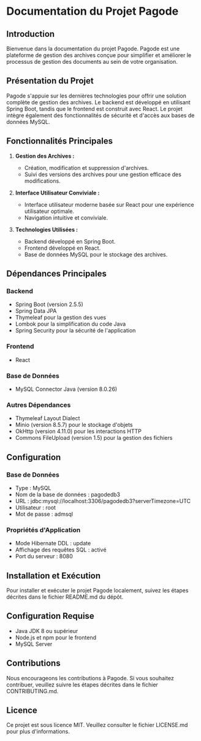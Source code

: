 # Documentation du Projet Pagode

## Introduction

Bienvenue dans la documentation du projet Pagode. Pagode est une plateforme de gestion des archives conçue pour simplifier et améliorer le processus de gestion des documents au sein de votre organisation.

## Présentation du Projet

Pagode s'appuie sur les dernières technologies pour offrir une solution complète de gestion des archives. Le backend est développé en utilisant Spring Boot, tandis que le frontend est construit avec React. Le projet intègre également des fonctionnalités de sécurité et d'accès aux bases de données MySQL.

## Fonctionnalités Principales

1. **Gestion des Archives :**
   - Création, modification et suppression d'archives.
   - Suivi des versions des archives pour une gestion efficace des modifications.

2. **Interface Utilisateur Conviviale :**
   - Interface utilisateur moderne basée sur React pour une expérience utilisateur optimale.
   - Navigation intuitive et conviviale.

3. **Technologies Utilisées :**
   - Backend développé en Spring Boot.
   - Frontend développé en React.
   - Base de données MySQL pour le stockage des archives.

## Dépendances Principales

### Backend

- Spring Boot (version 2.5.5)
- Spring Data JPA
- Thymeleaf pour la gestion des vues
- Lombok pour la simplification du code Java
- Spring Security pour la sécurité de l'application

### Frontend

- React

### Base de Données

- MySQL Connector Java (version 8.0.26)

### Autres Dépendances

- Thymeleaf Layout Dialect
- Minio (version 8.5.7) pour le stockage d'objets
- OkHttp (version 4.11.0) pour les interactions HTTP
- Commons FileUpload (version 1.5) pour la gestion des fichiers

## Configuration

### Base de Données

- Type : MySQL
- Nom de la base de données : pagodedb3
- URL : jdbc:mysql://localhost:3306/pagodedb3?serverTimezone=UTC
- Utilisateur : root
- Mot de passe : admsql

### Propriétés d'Application

- Mode Hibernate DDL : update
- Affichage des requêtes SQL : activé
- Port du serveur : 8080

## Installation et Exécution

Pour installer et exécuter le projet Pagode localement, suivez les étapes décrites dans le fichier README.md du dépôt.

## Configuration Requise

- Java JDK 8 ou supérieur
- Node.js et npm pour le frontend
- MySQL Server

## Contributions

Nous encourageons les contributions à Pagode. Si vous souhaitez contribuer, veuillez suivre les étapes décrites dans le fichier CONTRIBUTING.md.

## Licence

Ce projet est sous licence MIT. Veuillez consulter le fichier LICENSE.md pour plus d'informations.
